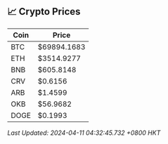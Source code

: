 ## 📈 Crypto Prices

| Coin | Price |
| ---- | ----- |
| BTC | $69894.1683 |
| ETH | $3514.9277 |
| BNB | $605.8148 |
| CRV | $0.6156 |
| ARB | $1.4599 |
| OKB | $56.9682 |
| DOGE | $0.1993 |

_Last Updated: 2024-04-11 04:32:45.732 +0800 HKT_